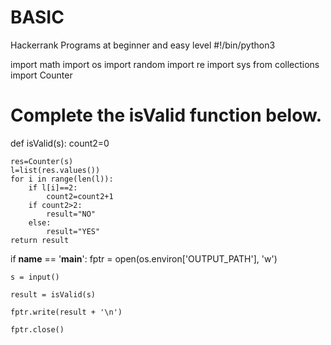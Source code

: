 # BASIC
Hackerrank Programs at beginner and easy level
#!/bin/python3

import math
import os
import random
import re
import sys
from collections import Counter 

# Complete the isValid function below.
def isValid(s): 
    count2=0 

    res=Counter(s)
    l=list(res.values()) 
    for i in range(len(l)):
        if l[i]==2:
            count2=count2+1
        if count2>2:
            result="NO"
        else:
            result="YES"
    return result

if __name__ == '__main__':
    fptr = open(os.environ['OUTPUT_PATH'], 'w')

    s = input()

    result = isValid(s)

    fptr.write(result + '\n')

    fptr.close()
